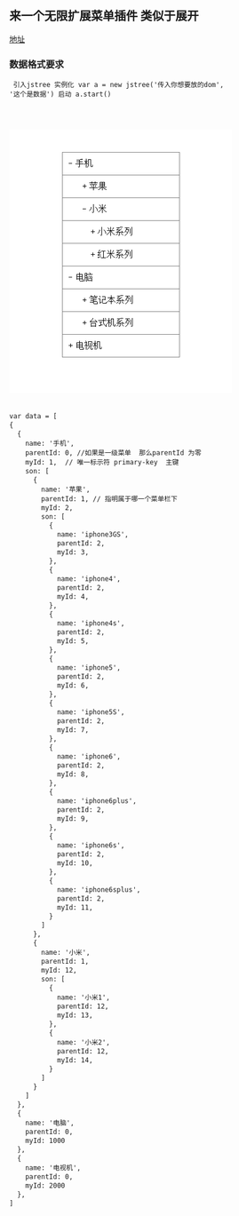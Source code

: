 ## 来一个无限扩展菜单插件   类似于展开
[地址](https://xyxiao001.github.io/wheel/wheelList/jstree/index.html)
### 数据格式要求

<code><pre>
  引入jstree
  实例化  var a = new jstree('传入你想要放的dom',  '这个是数据')
  启动   a.start()

</code></pre>
![](1.png)
<pre><code>
var data = [
{
  {
    name: '手机',
    parentId: 0, //如果是一级菜单  那么parentId 为零
    myId: 1,  // 唯一标示符 primary-key  主键
    son: [
      {
        name: '苹果',
        parentId: 1, // 指明属于哪一个菜单栏下
        myId: 2,
        son: [
          {
            name: 'iphone3GS',
            parentId: 2,
            myId: 3,
          },
          {
            name: 'iphone4',
            parentId: 2,
            myId: 4,
          },
          {
            name: 'iphone4s',
            parentId: 2,
            myId: 5,
          },
          {
            name: 'iphone5',
            parentId: 2,
            myId: 6,
          },
          {
            name: 'iphone5S',
            parentId: 2,
            myId: 7,
          },
          {
            name: 'iphone6',
            parentId: 2,
            myId: 8,
          },
          {
            name: 'iphone6plus',
            parentId: 2,
            myId: 9,
          },
          {
            name: 'iphone6s',
            parentId: 2,
            myId: 10,
          },
          {
            name: 'iphone6splus',
            parentId: 2,
            myId: 11,
          }
        ]
      },
      {
        name: '小米',
        parentId: 1,
        myId: 12,
        son: [
          {
            name: '小米1',
            parentId: 12,
            myId: 13,
          },
          {
            name: '小米2',
            parentId: 12,
            myId: 14,
          }
        ]
      }
    ]
  },
  {
    name: '电脑',
    parentId: 0,
    myId: 1000
  },
  {
    name: '电视机',
    parentId: 0,
    myId: 2000
  },
]
</code></pre>
